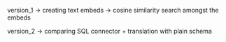 version_1
-> creating text embeds
-> cosine similarity search amongst the embeds

version_2
-> comparing SQL connector + translation with plain schema